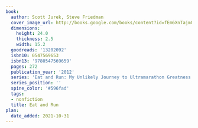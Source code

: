```yaml
---
book:
  author: Scott Jurek, Steve Friedman
  cover_image_url: http://books.google.com/books/content?id=fEm6XnTajm0C&printsec=frontcover&img=1&zoom=1&edge=curl&source=gbs_api
  dimensions:
    height: 24.0
    thickness: 2.5
    width: 15.2
  goodreads: '13202092'
  isbn10: 0547569653
  isbn13: '9780547569659'
  pages: 272
  publication_year: '2012'
  series: 'Eat and Run: My Unlikely Journey to Ultramarathon Greatness'
  series_position: ''
  spine_color: '#596fad'
  tags:
  - nonfiction
  title: Eat and Run
plan:
  date_added: 2021-10-31
---
```

